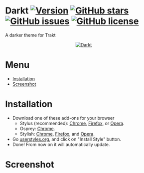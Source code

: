 # Darkt [![Version](https://img.shields.io/badge/version-1.3-ED1C24.svg)](https://userstyles.org/styles/148514/darkt-a-darker-theme-for-trakt) [![GitHub stars](https://img.shields.io/github/stars/iFelix18/Darkt.svg)](https://github.com/iFelix18/Darkt/stargazers) [![GitHub issues](https://img.shields.io/github/issues/iFelix18/Darkt.svg)](https://github.com/iFelix18/Darkt/issues) [![GitHub license](https://img.shields.io/github/license/iFelix18/Darkt.svg)](https://creativecommons.org/licenses/by-sa/4.0/)
A darker theme for Trakt
<p align="center">
 <a href="https://github.com/iFelix18/Darkt/blob/master/README.md#screenshot">
  <img src="https://i.imgur.com/0MeyrMZ.jpg" title="Click to see more screenshots" alt="Darkt"/>
 </a>
</p>

# Menu
* [Installation](https://github.com/iFelix18/Darkt/blob/master/README.md#installation)
* [Screenshot](https://github.com/iFelix18/Darkt/blob/master/README.md#screenshot)
# Installation
* Download one of these add-ons for your browser
  * Stylus (recommended): [Chrome](https://chrome.google.com/webstore/detail/clngdbkpkpeebahjckkjfobafhncgmne), [Firefox](https://addons.mozilla.org/firefox/addon/styl-us/), or [Opera](https://github.com/schomery/stylish-chrome/).
  * Osprey: [Chrome](https://chrome.google.com/webstore/detail/osprey/ekjapccimkannnfgcnnoajhfdglobgak).
  * Stylish: [Chrome](https://chrome.google.com/webstore/detail/stylish-custom-themes-for/fjnbnpbmkenffdnngjfgmeleoegfcffe), [Firefox](https://addons.mozilla.org/en-US/firefox/addon/stylish/), and [Opera](https://addons.opera.com/en-gb/extensions/details/stylish/).
* Go [userstyles.org](https://userstyles.org/styles/148514/darkt-a-darker-theme-for-trakt), and click on "Install Style" button.
* Done! From now on it will automatically update.

# Screenshot
